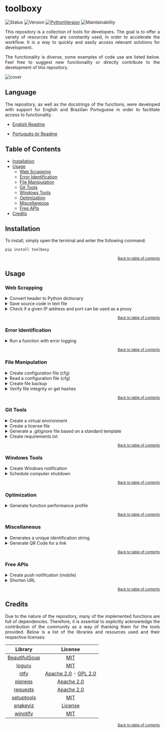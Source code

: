 <div align="left">

# toolboxy

![Status](https://img.shields.io/badge/status-active-yellowgreen?style=for-the-badge)
![Version](https://img.shields.io/badge/version-0.1.0-blue?style=for-the-badge)
[![PythonVersion](https://img.shields.io/badge/python-3.10-blue?style=for-the-badge&logo=python&logoColor=white)](https://www.python.org/downloads/)
![Maintainability](https://img.shields.io/codeclimate/maintainability/Lima-e-Silva/toolboxy?logo=codeclimate&style=for-the-badge)

<p align="justify">
This repository is a collection of tools for developers. The goal is to offer a variety of resources that are constantly used, in order to accelerate the workflow. It is a way to quickly and easily access relevant solutions for development.
</p>

<p align="justify">
The functionality is diverse, some examples of code use are listed below. Feel free to suggest new functionality or directly contribute to the development of this repository.
</p>

![cover](https://github.com/Lima-e-Silva/toolboxy/blob/main/Misc/cover.png)

</div>

## Language

<p align="justify">
   The repository, as well as the docstrings of the functions, were developed with support for English and Brazilian Portuguese in order to facilitate access to functionality.
</p>

- [English Readme](https://github.com/Lima-e-Silva/toolboxy/blob/main/README.md)

- [Português-br Readme](https://github.com/Lima-e-Silva/toolboxy/blob/main/README.pt-br.md)

## Table of Contents

- [Installation](#installation)
- [Usage](#usage)
  - [Web Scrapping](#web-scrapping)
  - [Error Identification](#error-identification)
  - [File Manipulation](#file-manipulation)
  - [Git Tools](#git-tools)
  - [Windows Tools](#windows-tools)
  - [Optimization](#optimization)
  - [Miscellaneous](#miscellaneous)
  - [Free APIs](#free-apis)
- [Credits](#credits)


## Installation

To install, simply open the terminal and enter the following command:
```cmd
pip install toolboxy
```

<div align='right'>

<sup>[Back to table of contents](#table-of-contents)</sup>

</div>

## Usage

### Web Scrapping
<details>
 <summary>Convert header to Python dictionary</summary>
 
 ```python
import toolboxy

headers = """sec-ch-ua-platform: "Windows"
sec-fetch-dest: document
sec-fetch-mode: navigate
sec-fetch-site: same-origin
user-agent: Mozilla/5.0 (Windows NT 10.0; Win64; x64) AppleWebKit/537.36 (KHTML, like Gecko) Chrome/108.0.0.0 Safari/537.36"""

headers_dict = toolboxy.chrome2dict(headers_str=headers)
```

</details>

 <details>
 <summary>Save source code in text file</summary>
 
 ```python
import toolboxy

url = 'https://raw.githubusercontent.com/Lima-e-Silva/toolboxy/main/README.md'

toolboxy.html2txt(url=url, output_path='Github-toolboxy.txt')
 ```
 </details>

<details>
 <summary>Check if a given IP address and port can be used as a proxy</summary>
 
 ```python
 import toolboxy
 
 # IP addresses and respective ports can be found here: "https://free-proxy-list.net"
 ip = '80.252.5.34'
 port = '7001'
 
 if toolboxy.verify_proxy(ip=ip, port=port):
    print('IP and port are functional!')
  ```
 </details>

<div align='right'>

<sup>[Back to table of contents](#table-of-contents)</sup>

</div>

### Error Identification
 
 <details>
 <summary>Run a function with error logging</summary>
 
 ```python
 import toolboxy
 
 # Function that is experiencing errors
 def foo(a,b):
    return a/b
 
 toolboxy.debug_function(foo, a=1, b=0, output='logfile')
```
</details>

<div align='right'>

<sup>[Back to table of contents](#table-of-contents)</sup>

</div>

### File Manipulation
 
 <details>
 <summary>Create configuration file (cfg)</summary>
 
 ```python
 import toolboxy
 
 config_dict = {
    'section': {
        'A': '1',
        'B': '2'
    }
 }
 
 toolboxy.create_cfg(file='config.cfg', cfg_dict=config_dict)
 ```
 </details>

<details>
 <summary>Read a configuration file (cfg)</summary>
 
 ```python
 import toolboxy
 
 config_dict = toolboxy.read_cfg(file='config.cfg')

 ```
 </details>

<details>
 <summary>Create file backup</summary>
 
 ```python
import toolboxy

toolboxy.backup(file='important_file.txt',
                output_path='backups/security_copies')
```
</details>

<details>
 <summary>Verify file integrity or get hashes</summary>
 
 ```python
 import toolboxy

if toolboxy.check_hash('file.txt', 'backup.txt'):
    print('Integrity Verified')

file_hash = toolboxy.check_hash('file.txt')
```
</details>

<div align='right'>

<sup>[Back to table of contents](#table-of-contents)</sup>

</div>


### Git Tools
 
 <details>
 <summary>Create a virtual environment</summary>
 
 ```python
 import toolboxy

toolboxy.create_env()
```
</details>

<details>
 <summary>Create a license file</summary>
 
 ```python
 import toolboxy

toolboxy.license(license_type='MIT', name='Luiz Paulo Lima e Silva')

 ```
 </details>

 <details>
 <summary>Generate a .gitignore file based on a standard template</summary>
 
 ```python
 import toolboxy

toolboxy.git_ignore(folders=['personal-folder'], extensions=['xlsx', 'pdf'])
```
 </details>

 <details>
 <summary>Create requirements.txt</summary>
 
 ```python
 import toolboxy

toolboxy.requirements()
 ```
 </details>

 <div align='right'>

<sup>[Back to table of contents](#table-of-contents)</sup>

</div>

### Windows Tools
 
 <details>
 <summary>Create Windows notification</summary>
 
 ```python
 import toolboxy

toolboxy.notify(
    id='toolboxy',
    title='Demonstration',
    message='This notification is merely a demonstration',
    buttons={'Open link': 'https://github.com/Lima-e-Silva/toolboxy/'},
    sound=True,
    audio_loop=False)
```
</details>

<details>
 <summary>Schedule computer shutdown</summary>
 
 ```python
import toolboxy

toolboxy.shutdown(time=3600, message="Time to sleep Zzz...")
```
</details>

<div align='right'>

<sup>[Back to table of contents](#table-of-contents)</sup>

</div>

### Optimization
 
 <details>
 <summary>Generate function performance profile</summary>
 
 ```python
 import toolboxy

def foo(x, y=3):
    for n in range(x):
        print(n**y)

toolboxy.prof('output', foo, 100, y=2)
```
</details>

<div align='right'>

<sup>[Back to table of contents](#table-of-contents)</sup>

</div>

### Miscellaneous
 
 <details>
 <summary>Generates a unique identification string</summary>
 
 ```python
import toolboxy

id = toolboxy.unique_id(length=6,
                        letters=True,
                        numbers=True,
                        lower_case=False,
                        blocks=4)

# Example output: 0AMKPJ-LITCGF-N5A1LM-TCSHZF
```
</details>

<details>
 <summary>Generate QR Code for a link</summary>
 
 ```python
 import toolboxy

toolboxy.QRcode(url='https://github.com/Lima-e-Silva/toolboxy/',
                size=150,
                output='My QR Code')

```
</details>

<div align='right'>

<sup>[Back to table of contents](#table-of-contents)</sup>

</div>

### Free APIs
 
  <details>
 <summary>Create push notification (mobile)</summary>
 
 ```python
 import toolboxy

TOPIC = 'notifications'  # More information here: https://ntfy.sh

toolboxy.smartphone_notify(topic=TOPIC,
                           message='This is a demonstration notification',
                           title='Test Notification')
```
</details>

<details>
 <summary>Shorten URL</summary>
 
 ```python
 import toolboxy

url = 'https://www.google.com.br'

if short:= toolboxy.short_url(url):
    print(short)

# Example Output: https://gotiny.cc/xr4cs6
```
</details>

<div align='right'>

<sup>[Back to table of contents](#table-of-contents)</sup>

</div>

## Credits

<p align="justify">
Due to the nature of the repository, many of the implemented functions are full of dependencies. Therefore, it is essential to explicitly acknowledge the contribution of the community as a way of thanking them for the tools provided. Below is a list of the libraries and resources used and their respective licenses:
</p>

|   Library   | License |
|:--------------:|:-------:|
| [BeautifulSoup](https://www.crummy.com/software/BeautifulSoup/) |   [MIT](https://www.crummy.com/software/BeautifulSoup/)   |
| [loguru](https://github.com/Delgan/loguru) | [MIT](https://github.com/Delgan/loguru/blob/master/LICENSE) |
| [ntfy](https://github.com/binwiederhier/ntfy) | [Apache 2.0](https://github.com/binwiederhier/ntfy/blob/main/LICENSE) - [GPL 2.0](https://github.com/binwiederhier/ntfy/blob/main/LICENSE.GPLv2) |
| [pipreqs](https://github.com/bndr/pipreqs) | [Apache 2.0](https://github.com/bndr/pipreqs/blob/master/LICENSE) |
| [requests](https://github.com/psf/requests) | [Apache 2.0](https://github.com/psf/requests/blob/main/LICENSE) |
| [setuptools](https://github.com/pypa/setuptools) | [MIT](https://github.com/pypa/setuptools/blob/main/LICENSE) |
| [snakeviz](https://github.com/jiffyclub/snakeviz) | [License](https://github.com/jiffyclub/snakeviz/blob/master/LICENSE.txt) |
| [winotify](https://github.com/versa-syahptr/winotify) | [MIT](https://github.com/versa-syahptr/winotify/blob/master/LICENSE) |

<div align='right'>

<sup>[Back to table of contents](#table-of-contents)</sup>

</div>